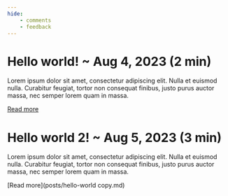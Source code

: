 ```yaml
---
hide:
    - comments
    - feedback
---
```


<!-- Entry 1 -->

# Hello world! ~ Aug 4, 2023 (2 min)

Lorem ipsum dolor sit amet, consectetur adipiscing elit. Nulla et euismod
nulla. Curabitur feugiat, tortor non consequat finibus, justo purus auctor
massa, nec semper lorem quam in massa.

[Read more](posts/hello-world.md)

<!-- Entry 1 -->

# Hello world 2! ~ Aug 5, 2023 (3 min)

Lorem ipsum dolor sit amet, consectetur adipiscing elit. Nulla et euismod
nulla. Curabitur feugiat, tortor non consequat finibus, justo purus auctor
massa, nec semper lorem quam in massa.

[Read more](posts/hello-world copy.md)